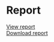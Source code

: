 # Report

[View report](https://docs.google.com/viewer?url=https://github.com/el-moudni-hicham/SOAP-WEB-SERVICE/files/11011464/TP_SOAP.pdf)
<br/>
[Download report](https://github.com/el-moudni-hicham/SOAP-WEB-SERVICE/files/11011464/TP_SOAP.pdf)

